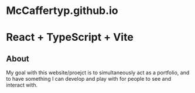 # McCaffertyp.github.io

# React + TypeScript + Vite

## About
My goal with this website/proejct is to simultaneously act as a portfolio, and to have something I can develop and play with for people to see and interact with.
